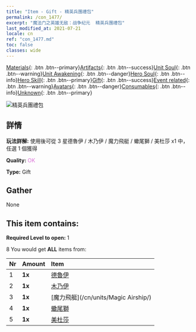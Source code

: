 ```yaml
---
title: "Item - Gift - 精英兵團禮包"
permalink: /con_1477/
excerpt: "魔法门之英雄无敌：战争纪元  精英兵團禮包"
last_modified_at: 2021-07-21
locale: cn
ref: "con_1477.md"
toc: false
classes: wide
---
```

 [Materials](/ItemsCN/){: .btn .btn--primary}[Artifacts](/ItemsCN/Artifacts/){: .btn .btn--success}[Unit Soul](/ItemsCN/UnitSoul/){: .btn .btn--warning}[Unit Awakening](/ItemsCN/UnitAwakening/){: .btn .btn--danger}[Hero Soul](/ItemsCN/HeroSoul/){: .btn .btn--info}[Hero Skill](/ItemsCN/HeroSkill/){: .btn .btn--primary}[Gift](/ItemsCN/Gift/){: .btn .btn--success}[Event related](/ItemsCN/Events/){: .btn .btn--warning}[Avatars](/ItemsCN/Avatars/){: .btn .btn--danger}[Consumables](/ItemsCN/Consumables/){: .btn .btn--info}[Unknown](/ItemsCN/Unknown/){: .btn .btn--primary}

 ![精英兵團禮包](/images/t/i_907055.png)

## 詳情
 **玩法詳解:** 使用後可從 3 星德魯伊 / 木乃伊 / 魔力飛艇 / 蠍尾獅 / 美杜莎 x1 中，任選 1 個獲得

 **Quality:** <span style="color: #DA70D6">OK</span>

 **Type:** Gift

## Gather

  None

## This item contains:

 **Required Level to open:** 1

 8 You would get **ALL** items  from:

  | Nr | Amount |     Item    |
  |:---|:-------|:------------|
  | 1 |  **1x** | [德魯伊](/cn/units/Druid/) |  | 
  | 2 |  **1x** | [木乃伊](/cn/units/Mummy/) |  | 
  | 3 |  **1x** | [魔力飛艇](/cn/units/Magic Airship/) |  | 
  | 4 |  **1x** | [蠍尾獅](/cn/units/Manticore/) |  | 
  | 5 |  **1x** | [美杜莎](/cn/units/Medusa/) |  | 

